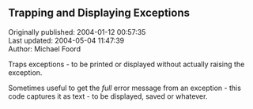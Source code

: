 ## Trapping and Displaying Exceptions  
Originally published: 2004-01-12 00:57:35  
Last updated: 2004-05-04 11:47:39  
Author: Michael Foord  
  
Traps exceptions - to be printed or displayed without actually raising the exception.

Sometimes useful to get the *full* error message from an exception - this code captures it as text - to be displayed, saved or whatever.